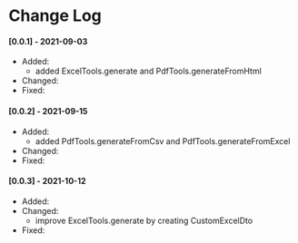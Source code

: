 # Change Log

#### [0.0.1] - 2021-09-03
* Added:
  * added ExcelTools.generate and PdfTools.generateFromHtml
* Changed:
* Fixed:

#### [0.0.2] - 2021-09-15
* Added:
  * added PdfTools.generateFromCsv and PdfTools.generateFromExcel
* Changed:
* Fixed:

#### [0.0.3] - 2021-10-12
* Added:
* Changed:
  * improve ExcelTools.generate by creating CustomExcelDto
* Fixed: